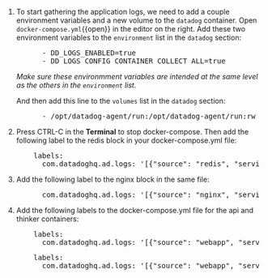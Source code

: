 
1. To start gathering the application logs, we need to add a couple environment variables and a new volume to the `datadog` container. Open `docker-compose.yml`{{open}} in the editor on the right. Add these two environment variables to the `environment` list in the `datadog` section:

    <pre class="file" data-filename="docker-compose.yml" data-target="insert" data-marker="# insert environment variables here">
         - DD_LOGS_ENABLED=true
         - DD_LOGS_CONFIG_CONTAINER_COLLECT_ALL=true</pre>

    _Make sure these environmment variables are intended at the same level as the others in the `environment` list._

    And then add this line to the `volumes` list in the `datadog` section:

    <pre class="file" data-filename="docker-compose.yml" data-target="insert" data-marker="# insert volume here">
         - /opt/datadog-agent/run:/opt/datadog-agent/run:rw</pre>

2. Press CTRL-C in the **Terminal** to stop docker-compose. Then add the following label to the redis block in your docker-compose.yml file:

    <pre class="file" data-filename="docker-compose.yml" data-target="insert" data-marker="# insert redis labels here">
       labels:
         com.datadoghq.ad.logs: '[{"source": "redis", "service": "redis"}]'</pre>

3. Add the following label to the nginx block in the same file:

    <pre class="file" data-filename="docker-compose.yml" data-target="insert" data-marker="# insert nginx labels here">
         com.datadoghq.ad.logs: '[{"source": "nginx", "service": "nginx"}]'</pre>

1. Add the following labels to the docker-compose.yml file for the api and thinker containers:

    <pre class="file" data-filename="docker-compose.yml" data-target="insert" data-marker="# insert api labels here">
       labels:
         com.datadoghq.ad.logs: '[{"source": "webapp", "service": "thinker-api"}]'</pre>

    <pre class="file" data-filename="docker-compose.yml" data-target="insert" data-marker="# insert thinker labels here">
       labels:
         com.datadoghq.ad.logs: '[{"source": "webapp", "service": "thinker-microservice"}]'</pre>